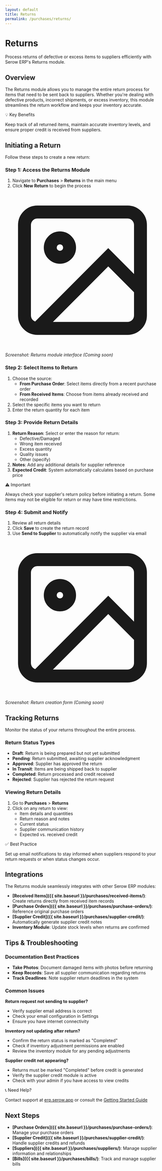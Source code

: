 ```yaml
---
layout: default
title: Returns
permalink: /purchases/returns/
---
```


# Returns

Process returns of defective or excess items to suppliers efficiently with Serow ERP's Returns module.

## Overview

The Returns module allows you to manage the entire return process for items that need to be sent back to suppliers. Whether you're dealing with defective products, incorrect shipments, or excess inventory, this module streamlines the return workflow and keeps your inventory accurate.

<div class="callout info">
  <div class="callout-title">💡 Key Benefits</div>
  <p>Keep track of all returned items, maintain accurate inventory levels, and ensure proper credit is received from suppliers.</p>
</div>

## Initiating a Return

Follow these steps to create a new return:

### Step 1: Access the Returns Module

1. Navigate to **Purchases** > **Returns** in the main menu
2. Click **New Return** to begin the process

<div class="screenshot-placeholder">
  <svg viewBox="0 0 24 24" fill="none" stroke="currentColor" stroke-width="2">
    <rect x="3" y="3" width="18" height="18" rx="2"/>
    <circle cx="8.5" cy="8.5" r="1.5"/>
    <path d="M21 15l-5-5L5 21"/>
  </svg>
  <p><em>Screenshot: Returns module interface (Coming soon)</em></p>
</div>

### Step 2: Select Items to Return

1. Choose the source:
   - **From Purchase Order**: Select items directly from a recent purchase order
   - **From Received Items**: Choose from items already received and recorded
2. Select the specific items you want to return
3. Enter the return quantity for each item

### Step 3: Provide Return Details

1. **Return Reason**: Select or enter the reason for return:
   - Defective/Damaged
   - Wrong item received
   - Excess quantity
   - Quality issues
   - Other (specify)
2. **Notes**: Add any additional details for supplier reference
3. **Expected Credit**: System automatically calculates based on purchase price

<div class="callout warning">
  <div class="callout-title">⚠️ Important</div>
  <p>Always check your supplier's return policy before initiating a return. Some items may not be eligible for return or may have time restrictions.</p>
</div>

### Step 4: Submit and Notify

1. Review all return details
2. Click **Save** to create the return record
3. Use **Send to Supplier** to automatically notify the supplier via email

<div class="screenshot-placeholder">
  <svg viewBox="0 0 24 24" fill="none" stroke="currentColor" stroke-width="2">
    <rect x="3" y="3" width="18" height="18" rx="2"/>
    <circle cx="8.5" cy="8.5" r="1.5"/>
    <path d="M21 15l-5-5L5 21"/>
  </svg>
  <p><em>Screenshot: Return creation form (Coming soon)</em></p>
</div>

## Tracking Returns

Monitor the status of your returns throughout the entire process.

### Return Status Types

- **Draft**: Return is being prepared but not yet submitted
- **Pending**: Return submitted, awaiting supplier acknowledgment
- **Approved**: Supplier has approved the return
- **In Transit**: Items are being shipped back to supplier
- **Completed**: Return processed and credit received
- **Rejected**: Supplier has rejected the return request

### Viewing Return Details

1. Go to **Purchases** > **Returns**
2. Click on any return to view:
   - Item details and quantities
   - Return reason and notes
   - Current status
   - Supplier communication history
   - Expected vs. received credit

<div class="callout tip">
  <div class="callout-title">✅ Best Practice</div>
  <p>Set up email notifications to stay informed when suppliers respond to your return requests or when status changes occur.</p>
</div>

## Integrations

The Returns module seamlessly integrates with other Serow ERP modules:

- **[Received Items]({{ site.baseurl }}/purchases/received-items/)**: Create returns directly from received item records
- **[Purchase Orders]({{ site.baseurl }}/purchases/purchase-orders/)**: Reference original purchase orders
- **[Supplier Credit]({{ site.baseurl }}/purchases/supplier-credit/)**: Automatically generate supplier credit notes
- **Inventory Module**: Update stock levels when returns are confirmed

## Tips & Troubleshooting

### Documentation Best Practices

- **Take Photos**: Document damaged items with photos before returning
- **Keep Records**: Save all supplier communication regarding returns
- **Track Deadlines**: Note supplier return deadlines in the system

### Common Issues

**Return request not sending to supplier?**
- Verify supplier email address is correct
- Check your email configuration in Settings
- Ensure you have internet connectivity

**Inventory not updating after return?**
- Confirm the return status is marked as "Completed"
- Check if inventory adjustment permissions are enabled
- Review the inventory module for any pending adjustments

**Supplier credit not appearing?**
- Returns must be marked "Completed" before credit is generated
- Verify the supplier credit module is active
- Check with your admin if you have access to view credits

<div class="callout info">
  <div class="callout-title">📞 Need Help?</div>
  <p>Contact support at <a href="https://erp.serow.app">erp.serow.app</a> or consult the <a href="{{ site.baseurl }}/getting-started/">Getting Started Guide</a></p>
</div>

## Next Steps

- **[Purchase Orders]({{ site.baseurl }}/purchases/purchase-orders/)**: Manage your purchase orders
- **[Supplier Credit]({{ site.baseurl }}/purchases/supplier-credit/)**: Handle supplier credits and refunds
- **[Suppliers]({{ site.baseurl }}/purchases/suppliers/)**: Manage supplier information and relationships
- **[Bills]({{ site.baseurl }}/purchases/bills/)**: Track and manage supplier bills
